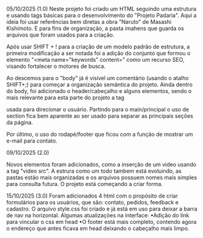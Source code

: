 05/10/2025 (1.0)
Neste projeto foi criado um HTML seguindo uma estrutura e usando tags básicas para o desenvolvimento do "Projeto Padaria". Aqui a ideia foi usar referências bem diretas a obra "Naruto" de Masashi Kishimoto. E para fins de organização, a pasta imahens que guarda os arquivos que foram usados para a criação.

Após usar SHIFT + ! para a criação de um modelo padrão de estrutura, a primeira modificação a ser notada foi a adição do conjunto que formou o elemento "<meta name="keywords" content=" como um recurso SEO, visando fortalecer o motores de busca.

Ao descemos para o "body" já é visível um comentário (usando o atalho SHIFT+;) para começar a organização semântica do projeto. Ainda dentro do body, foi adicionado o header/cabeçalho e alguns elementos, sendo o mais relevante para esta parte do projeto a tag <nav> usada para direcionar o usuário. Partindo para o main/principal o uso de section fica bem aparente ao ser usado para separar as principais seções da página.

Por último, o uso do rodapé/footer que ficou com a função de mostrar um e-mail para contato.

09/10/2025 (2.0)

Novos elementos foram adicionados, como a inserção de um video usando a tag "video src". A estrura como um todo tambem está evoluindo, as pastas estão mais organizadas e os arquivos possuem nomes mais simples para consulta futura.
O projeto está começando a criar forma.

15/10/2025 (3.0)
Foram adicionados 4 html com o propósito de criar formulários para os usuários, que são: contato, pedidos, feedback e cadastro.
O arquivo style.css foi criado e já está em uso para deixar a barra de nav na horizontal.
Algumas atualizações na interface:
•Adição do link para vincular o css em head
•O footer está mais completo, contendo agora o endereço que antes ficava em head deixando o cabeçalho mais limpo.
